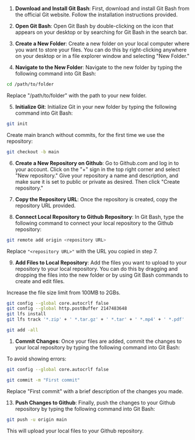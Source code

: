 1.  **Download and Install Git Bash**: First, download and install Git Bash from the official Git website. Follow the installation instructions provided.
    
2.  **Open Git Bash**: Open Git Bash by double-clicking on the icon that appears on your desktop or by searching for Git Bash in the search bar.
    
3.  **Create a New Folder**: Create a new folder on your local computer where you want to store your files. You can do this by right-clicking anywhere on your desktop or in a file explorer window and selecting "New Folder."
    
4.  **Navigate to the New Folder**: Navigate to the new folder by typing the following command into Git Bash:
    
```bash
cd /path/to/folder
```
Replace "/path/to/folder" with the path to your new folder.


5.  **Initialize Git**: Initialize Git in your new folder by typing the following command into Git Bash:

```bash
git init
```

Create main branch without commits, for the first time we use the repository: 
```bash
git checkout -b main
```

6.  **Create a New Repository on Github**: Go to Github.com and log in to your account. Click on the "+" sign in the top right corner and select "New repository." Give your repository a name and description, and make sure it is set to public or private as desired. Then click "Create repository."
    
7.  **Copy the Repository URL**: Once the repository is created, copy the repository URL provided.
    
8.  **Connect Local Repository to Github Repository**: In Git Bash, type the following command to connect your local repository to the Github repository:

```bash
git remote add origin <repository URL>
```
Replace `"<repository URL>"` with the URL you copied in step 7.


    
9.  **Add Files to Local Repository**: Add the files you want to upload to your repository to your local repository. You can do this by dragging and dropping the files into the new folder or by using Git Bash commands to create and edit files.

Increase the file size limit from 100MB to 2GBs. 
```bash
git config --global core.autocrlf false
git config --global http.postBuffer 2147483648
git lfs install
git lfs track '*.zip' + ' *.tar.gz' + ' *.tar' + ' *.mp4' + ' *.pdf'
```


```bash
git add -all
```

1.  **Commit Changes**: Once your files are added, commit the changes to your local repository by typing the following command into Git Bash:

To avoid showing errors: 
```bash
git config --global core.autocrlf false
```

```bash
git commit -m "First commit"
```
Replace "First commit" with a brief description of the changes you made.



13.  **Push Changes to Github**: Finally, push the changes to your Github repository by typing the following command into Git Bash:
```bash
git push -u origin main
```

This will upload your local files to your Github repository.